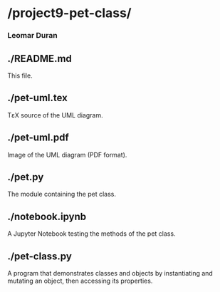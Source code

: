 # /project9-pet-class/
### Leomar Duran

## ./README.md
This file.

## ./pet-uml.tex
T&epsilon;X source of the UML diagram.

## ./pet-uml.pdf
Image of the UML diagram (PDF format).

## ./pet.py
The module containing the pet class.

## ./notebook.ipynb
A Jupyter Notebook testing the methods of the pet class.

## ./pet-class.py
A program that demonstrates classes and objects by instantiating and
mutating an object, then accessing its properties.
